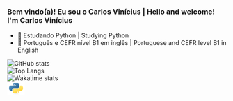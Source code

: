 ### Bem vindo(a)! Eu sou o Carlos Vinícius | Hello and welcome! I'm Carlos Vinícius

- 🐍 Estudando Python | Studying Python
- 📕 Português e CEFR nível B1 em inglês | Portuguese and CEFR level B1 in English

<div class="card-container">
    <div class="card">
        <img src="https://github-readme-stats.vercel.app/api?username=marlosffs&show_icons=true&theme=dracula&count_private=true" alt="GitHub stats">
    </div>
    <div class="card">
        <img src="https://github-readme-stats.vercel.app/api/top-langs/?username=marlosffs&theme=dracula&include_all_comits=true&layout=compact" alt="Top Langs">
    </div>
    <div class="card">
        <img src="https://github-readme-stats.vercel.app/api/wakatime?username=marlosffs&theme=dracula&layout=compact" alt="Wakatime stats">
    </div>
</div>

 <img align="center" alt="Rafa-Python" height="30" width="40" src="https://raw.githubusercontent.com/devicons/devicon/master/icons/python/python-original.svg">

